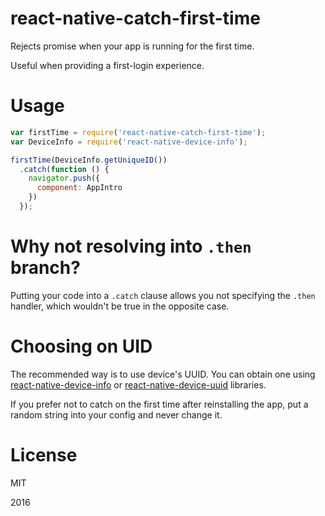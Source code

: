 # react-native-catch-first-time

Rejects promise when your app is running for the first time.

Useful when providing a first-login experience.

# Usage

```javascript
var firstTime = require('react-native-catch-first-time');
var DeviceInfo = require('react-native-device-info');

firstTime(DeviceInfo.getUniqueID())
  .catch(function () {
    navigator.push({
      component: AppIntro
    })
  });
```

# Why not resolving into `.then` branch?

Putting your code into a `.catch` clause allows you not specifying
the `.then` handler, which wouldn't be true in the opposite case.

# Choosing on UID

The recommended way is to use device's UUID. You can obtain one using
[react-native-device-info](https://github.com/rebeccahughes/react-native-device-info)
or [react-native-device-uuid](https://github.com/lazywei/react-native-device-uuid)
libraries.

If you prefer not to catch on the first time after reinstalling the app,
put a random string into your config and never change it.

# License

MIT

2016
